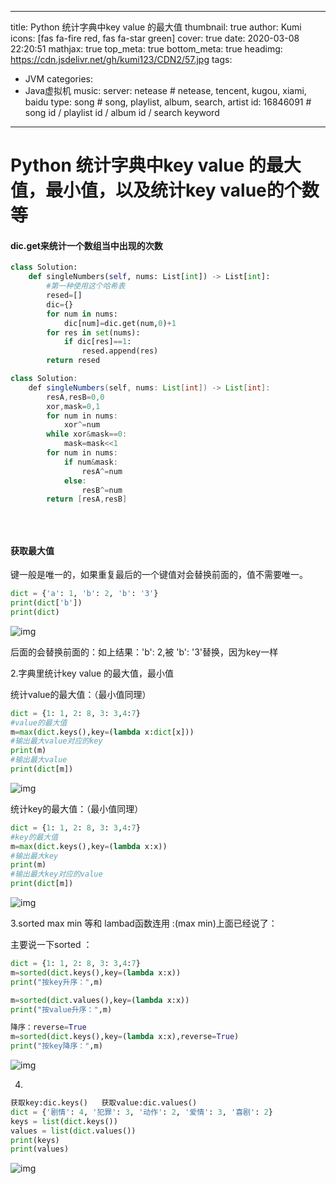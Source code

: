 
---
title: Python 统计字典中key value 的最大值
thumbnail: true
author: Kumi
icons: [fas fa-fire red, fas fa-star green]
cover: true
date: 2020-03-08 22:20:51
mathjax: true
top_meta: true
bottom_meta: true
headimg: https://cdn.jsdelivr.net/gh/kumi123/CDN2/57.jpg
tags:
  - JVM
categories:
  - Java虚拟机
music:
 server: netease   # netease, tencent, kugou, xiami, baidu
 type: song        # song, playlist, album, search, artist
 id: 16846091      # song id / playlist id / album id / search keyword

---
# Python 统计字典中key value 的最大值，最小值，以及统计key value的个数等



#### dic.get来统计一个数组当中出现的次数

```python
class Solution:
    def singleNumbers(self, nums: List[int]) -> List[int]:
        #第一种使用这个哈希表
        resed=[]
        dic={}
        for num in nums:
            dic[num]=dic.get(num,0)+1
        for res in set(nums):
            if dic[res]==1:
                resed.append(res)
        return resed
```



```java
class Solution:
    def singleNumbers(self, nums: List[int]) -> List[int]:
        resA,resB=0,0
        xor,mask=0,1
        for num in nums:
            xor^=num
        while xor&mask==0:
            mask=mask<<1
        for num in nums:
            if num&mask:
                resA^=num
            else:
                resB^=num
        return [resA,resB]

        
        
```



#### 获取最大值

键一般是唯一的，如果重复最后的一个键值对会替换前面的，值不需要唯一。

```python
dict = {'a': 1, 'b': 2, 'b': '3'}
print(dict['b'])
print(dict)
```

![img](https://img-blog.csdnimg.cn/2019082415054840.png)

后面的会替换前面的：如上结果：'b': 2,被 'b': '3'替换，因为key一样

 

2.字典里统计key value 的最大值，最小值

统计value的最大值：（最小值同理）

```python
dict = {1: 1, 2: 8, 3: 3,4:7}
#value的最大值
m=max(dict.keys(),key=(lambda x:dict[x]))
#输出最大value对应的key
print(m)
#输出最大value
print(dict[m])
```

![img](https://img-blog.csdnimg.cn/20190824151510127.png)

统计key的最大值：（最小值同理）

```python
dict = {1: 1, 2: 8, 3: 3,4:7}
#key的最大值
m=max(dict.keys(),key=(lambda x:x))
#输出最大key
print(m)
#输出最大key对应的value
print(dict[m])
```

![img](https://img-blog.csdnimg.cn/20190824151644722.png)

3.sorted max min 等和 lambad函数连用 :(max min)上面已经说了：

主要说一下sorted ：

```python
dict = {1: 1, 2: 8, 3: 3,4:7}
m=sorted(dict.keys(),key=(lambda x:x))
print("按key升序：",m)

m=sorted(dict.values(),key=(lambda x:x))
print("按value升序：",m)

降序：reverse=True
m=sorted(dict.keys(),key=(lambda x:x),reverse=True)
print("按key降序：",m)
```

![img](https://img-blog.csdnimg.cn/2019082415270260.png)

4.

```python
获取key:dic.keys()   获取value:dic.values()
dict = {'剧情': 4, '犯罪': 3, '动作': 2, '爱情': 3, '喜剧': 2}
keys = list(dict.keys())
values = list(dict.values())
print(keys)
print(values)
```

![img](https://img-blog.csdnimg.cn/20190824153505517.png)